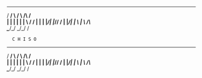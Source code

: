 ____  _     _         
/  __\/ \   / \  /\  /\
| |   | |   | |  \ \/ /
| |   | |_/\| |_/\/ \/ 
| |_/\| | \   | \  /\  
\____/\_/  \_/\_/  \/  
                       
      C H I S O        
                       
 ____  _     _         
/  __\/ \   / \  /\  /\
| |   | |   | |  \ \/ /
| |   | |_/\| |_/\/ \/ 
| |_/\| | \   | \  /\  
\____/\_/  \_/\_/  \/

